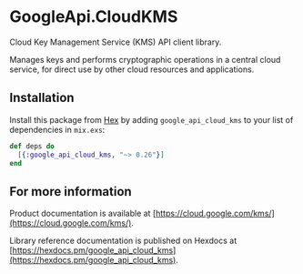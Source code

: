 # GoogleApi.CloudKMS

Cloud Key Management Service (KMS) API client library.

Manages keys and performs cryptographic operations in a central cloud service, for direct use by other cloud resources and applications.


## Installation

Install this package from [Hex](https://hex.pm) by adding
`google_api_cloud_kms` to your list of dependencies in `mix.exs`:

```elixir
def deps do
  [{:google_api_cloud_kms, "~> 0.26"}]
end
```

## For more information

Product documentation is available at [https://cloud.google.com/kms/](https://cloud.google.com/kms/).

Library reference documentation is published on Hexdocs at
[https://hexdocs.pm/google_api_cloud_kms](https://hexdocs.pm/google_api_cloud_kms).
